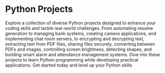 # Python Projects
 Explore a collection of diverse Python projects designed to enhance your coding skills and tackle real-world challenges. From automating resume generation to managing bank systems, creating camera applications, and implementing chat room servers, to encrypting and decrypting text, extracting text from PDF files, sharing files securely, converting between PDFs and images, controlling screen brightness, detecting shapes, and building smart alarm and attendance management systems. Dive into these projects to learn Python programming while developing practical applications. Get started today and level up your Python skills
